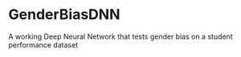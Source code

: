 # GenderBiasDNN
A working Deep Neural Network that tests gender bias on a student performance dataset
